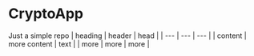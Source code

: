 # CryptoApp
Just a simple repo
| heading | header | head |
| --- | --- | --- |
| content | more content | text |
| more | more | more |
